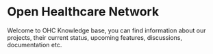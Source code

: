 # Open Healthcare Network

Welcome to OHC Knowledge base, you can find information about our projects, their current status, upcoming features, discussions, documentation etc.
